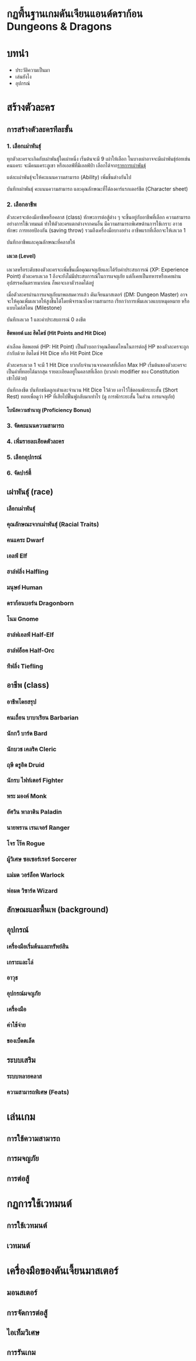 # กฏพื้นฐานเกมดันเจียนแอนด์ดราก้อน Dungeons & Dragons

# บทนำ

- ประวัติความเป็นมา
- เล่นยังไง
- อุปกรณ์

# สร้างตัวละคร

## การสร้างตัวละครทีละขั้น

### 1. เลือกเผ่าพันธุ์

ทุกตัวละครจะเกิดกับเผ่าพันธุ์ใดเผ่าหนึ่ง เริ่มต้นจะมี 9 เผ่าให้เลือก ในบางเผ่าอาจจะมีเผ่าพันธุ์ย่อยเช่น คนแคระ จะมีคนแคระภูเขา หรือเอลฟ์ที่มีเอลฟ์ป่า เลือกได้จาก[รายการเผ่าพันธุ์](#เผ่าพันธุ์-race)

แต่ละเผ่าพันธุ์จะให้คะแนนความสามารถ (Ability) เพิ่มขึ้นต่างกันไป

บันทึกเผ่าพันธุ์ คะแนนความสามารถ และคุณลักษณะที่ได้ลงคาร์แรกเตอร์ชีต (Character sheet)

### 2. เลือกอาชีพ

ตัวละครจะต้องมีอาชีพหรือคลาส (class) ทักษะการต่อสู้ต่าง ๆ จะขึ้นอยู่กับอาชีพที่เลือก ความสามารถอย่างการใช้เวทมนต์ ทำให้ตัวละครแตกต่างจากคนอื่น มีความสามารถพิเศษด้านการใช้เกราะ อาวธ ทักษะ การทอยป้องกัน (saving throw) รวมถึงเครื่องมือบางอย่าง อาชีพแรกที่เลือกจะให้เลเวล 1

บันทึกอาชีพและคุณลักษณะที่คลาสให้

#### เลเวล (Level)

เลเวลหรือระดับของตัวละครจะเพิ่มขึ้นเมื่อคุณผจญภัยและได้รับค่าประสบการณ์ (XP: Experience Point) ตัวละครเลเวล 1 ถึงจะยังไม่มีประสบการณ์ในการผจญภัย แต่ก็เคยเป็นทหารหรือเคยผ่านอุปสรรคอันตรายมาก่อน ก็พอจะเอาตัวรอดได้อยู่

เมื่อตัวละครผ่านการผจญภัยมาพอสมควรแล้ว ดันเจียนมาสเตอร์ (DM: Dungeon Master) อาจจะให้คุณเพิ่มเลเวลให้สูงขึ้นได้โดยพิจารณาถึงความสามารถ เรียกว่าการเพิ่มเลเวลแบบหมุดหมาย หรือแบบไมล์สโตน (Milestone)

บันทึกเลเวล 1 และค่าประสบการณ์ 0 ลงชีต

#### ฮิตพอยต์ และ ฮิตไดซ์ (Hit Points and Hit Dice)

ค่าเลือด ฮิตพอยต์ (HP: Hit Point) เป็นตัวบอกว่าคุณอึดแค่ไหนในการต่อสู้ HP ของตัวละครจะถูกกำกับด้วย ฮิตไดซ์ Hit Dice หรือ Hit Point Dice

ตัวละครเลเวล 1 จะมี 1 Hit Dice บวกกับจำนวนจากคลาสที่เลือก Max HP เริ่มต้นของตัวละครจะเป็นค่าที่ทอยได้มากสุด รายละเอียดอยู่ในคลาสที่เลือก (บวกค่า modifier ของ Constitution เข้าไปด้วย)

บันทึกลงชีต บันทึกชนิดลูกเต๋าและจำนวน Hit Dice ไว้ด้วย เอาไว้ใช้ตอนพักระยะสั้น (Short Rest) ทอยเพื่อดูว่า HP ที่เสียไปฟื้นฟูกลับมาเท่าไร (ดู การพักระยะสั้น ในส่วน การผจญภัย)

#### โบนัสความชำนาญ (Proficiency Bonus)

### 3. จัดคะแนนความสามารถ

### 4. เพิ่มรายละเอียดตัวละคร

### 5. เลือกอุปกรณ์

### 6. จัดปาร์ตี้

## เผ่าพันธุ์ (race)

### เลือกเผ่าพันธุ์

### คุณลักษณะจากเผ่าพันธุ์ (Racial Traits)

### คนแคระ Dwarf

### เอลฟ์ Elf

### ฮาล์ฟลิ่ง Halfling

### มนุษย์ Human

### ดราก้อนบอร์น Dragonborn

### โนม Gnome

### ฮาล์ฟเอลฟ์ Half-Elf

### ฮาล์ฟอ็อค Half-Orc

### ทีฟลิ่ง Tiefling

## อาชีพ (class)

### อาชีพโดยสรุป

### คนเถื่อน บาบาเรียน Barbarian

### นักกวี บาร์ด Bard

### นักบวช เคลริค Cleric

### ฤษี ดรูอิด Druid

### นักรบ ไฟท์เตอร์ Fighter

### พระ มองค์ Monk

### อัศวิน พาลาดิน Paladin

### นายพราน เรนเจอร์ Ranger

### โจร โร๊ค Rogue

### ผู้วิเศษ ซอเซอร์เรอร์ Sorcerer

### แม่มด วอร์ล็อค Warlock

### พ่อมด วิซาร์ด Wizard

## ลักษณะและพื้นเพ (background)

## อุปกรณ์

### เครื่องมือเริ่มต้นและทรัพย์สิน

### เกราะและโล่

### อาวุธ

### อุปกรณ์ผจญภัย

### เครื่องมือ

### ค่าใช้จ่าย

### ของเบ็ดตเล็ด

## ระบบเสริม

### ระบบหลายคลาส

### ความสามารถพิเศษ (Feats)

# เล่นเกม

## การใช้ความสามารถ

## การผจญภัย

## การต่อสู้

# กฏการใช้เวทมนต์

## การใช้เวทมนต์

## เวทมนต์

# เครื่องมือของดันเจี้ยนมาสเตอร์

## มอนสเตอร์

## การจัดการต่อสู้

## ไอเท็มวิเศษ

## การรันเกม
